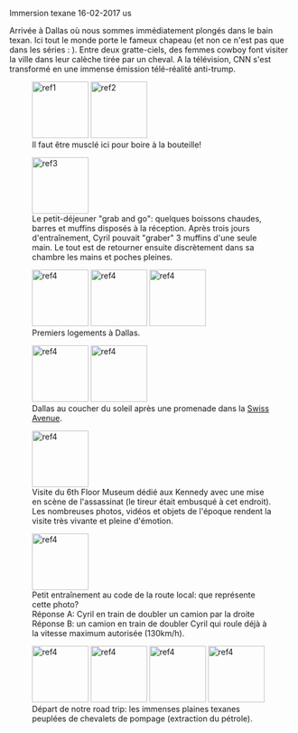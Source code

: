 Immersion texane
16-02-2017
us

Arrivée à Dallas où nous sommes immédiatement plongés dans le bain texan. Ici tout le monde porte le fameux chapeau (et non ce n'est pas que dans les séries : ). Entre deux gratte-ciels, des femmes cowboy font visiter la ville dans leur calèche tirée par un cheval. A la télévision, CNN s'est transformé en une immense émission télé-réalité anti-trump.

<figure>
  <img src='{{ imgThumb "1.jpg"}}' data-image-opened='{{img "1.jpg" }}' class="image" alt="ref1" style="width:100px"/>
  <img src='{{ imgThumb "2.jpg"}}' data-image-opened='{{img "2.jpg" }}' class="image" alt="ref2" style="height:100px"/>
   <figcaption>Il faut être musclé ici pour boire à la bouteille!</figcaption>
</figure>

<figure>
  <img src='{{ imgThumb "3.jpg"}}' data-image-opened='{{img "3.jpg" }}' class="image" alt="ref3" style="width:100px"/>
  <figcaption>Le petit-déjeuner "grab and go": quelques boissons chaudes, barres et muffins disposés à la réception. Après trois jours d'entraînement, Cyril pouvait "graber" 3 muffins d'une seule main. Le tout est de retourner ensuite discrètement dans sa chambre les mains et poches pleines.</figcaption>
</figure>

<figure>
  <img src='{{ imgThumb "4.jpg"}}' data-image-opened='{{img "4.jpg" }}' class="image" alt="ref4" style="width:100px"/>
  <img src='{{ imgThumb "5.jpg"}}' data-image-opened='{{img "5.jpg" }}' class="image" alt="ref4" style="width:100px"/>
  <img src='{{ imgThumb "14.jpg"}}' data-image-opened='{{img "14.jpg" }}' class="image" alt="ref4" style="width:100px"/>
  <figcaption>Premiers logements à Dallas.</figcaption>
</figure>

<figure>
  <img src='{{ imgThumb "6.jpg"}}' data-image-opened='{{img "6.jpg" }}' class="image" alt="ref4" style="width:100px"/>
  <img src='{{ imgThumb "7.jpg"}}' data-image-opened='{{img "7.jpg" }}' class="image" alt="ref4" style="width:100px"/>
  <figcaption>Dallas au coucher du soleil après une promenade dans la <a href="https://en.wikipedia.org/wiki/Swiss_Avenue_Historic_District,_Dallas">Swiss Avenue</a>.</figcaption>
</figure>

<figure>
  <img src='{{ imgThumb "8.jpg"}}' data-image-opened='{{img "8.jpg" }}' class="image" alt="ref4" style="width:100px"/>
  <figcaption>Visite du 6th Floor Museum dédié aux Kennedy avec une mise en scène de l'assassinat (le tireur était embusqué à cet endroit). Les nombreuses photos, vidéos et objets de l'époque rendent la visite très vivante et pleine d'émotion.</figcaption>
</figure>

<figure>
  <img src='{{ imgThumb "9.jpg"}}' data-image-opened='{{img "9.jpg" }}' class="image" alt="ref4" style="width:100px"/>
  <figcaption>Petit entraînement au code de la route local: que représente cette photo? 
  <br>Réponse A: Cyril en train de doubler un camion par la droite 
  <br>Réponse B: un camion en train de doubler Cyril qui roule déjà à la vitesse maximum autorisée (130km/h).</figcaption>
</figure>

<figure>
  <img src='{{ imgThumb "10.jpg"}}' data-image-opened='{{img "10.jpg" }}' class="image" alt="ref4" style="width:100px"/>
  <img src='{{ imgThumb "11.jpg"}}' data-image-opened='{{img "11.jpg" }}' class="image" alt="ref4" style="width:100px"/>
  <img src='{{ imgThumb "12.jpg"}}' data-image-opened='{{img "12.jpg" }}' class="image" alt="ref4" style="width:100px"/>
  <img src='{{ imgThumb "13.jpg"}}' data-image-opened='{{img "13.jpg" }}' class="image" alt="ref4" style="width:100px"/>
  <figcaption>Départ de notre road trip: les immenses plaines texanes peuplées de chevalets de pompage (extraction du pétrole).</figcaption>
</figure>
